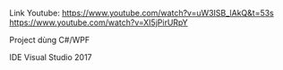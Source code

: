 Link Youtube:
https://www.youtube.com/watch?v=uW3ISB_lAkQ&t=53s
https://www.youtube.com/watch?v=XI5jPirURpY

Project dùng C#/WPF

IDE Visual Studio 2017
